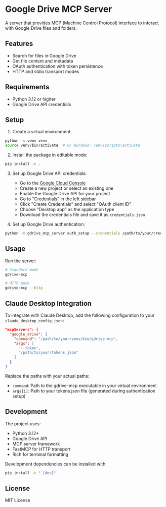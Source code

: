# Google Drive MCP Server

A server that provides MCP (Machine Control Protocol) interface to interact with Google Drive files and folders.

## Features

- Search for files in Google Drive
- Get file content and metadata
- OAuth authentication with token persistence
- HTTP and stdio transport modes

## Requirements

- Python 3.12 or higher
- Google Drive API credentials

## Setup

1. Create a virtual environment:
```bash
python -m venv venv
source venv/bin/activate  # On Windows: venv\Scripts\activate
```

2. Install the package in editable mode:
```bash
pip install -e .
```

3. Set up Google Drive API credentials:
   - Go to the [Google Cloud Console](https://console.cloud.google.com/)
   - Create a new project or select an existing one
   - Enable the Google Drive API for your project
   - Go to "Credentials" in the left sidebar
   - Click "Create Credentials" and select "OAuth client ID"
   - Choose "Desktop app" as the application type
   - Download the credentials file and save it as `credentials.json`

4. Set up Google Drive authentication:
```bash
python -m gdrive_mcp_server.auth_setup --credentials /path/to/your/credentials.json --token /path/to/your/tokens.json
```

## Usage

Run the server:
```bash
# Standard mode
gdrive-mcp

# HTTP mode
gdrive-mcp --http
```

## Claude Desktop Integration

To integrate with Claude Desktop, add the following configuration to your `claude_desktop_config.json`:

```json
"mcpServers": {
  "google_drive": {
    "command": "/path/to/your/venv/bin/gdrive-mcp",
    "args": [
      "--token",
      "/path/to/your/tokens.json"
    ]
  }
}
```

Replace the paths with your actual paths:
- `command`: Path to the gdrive-mcp executable in your virtual environment
- `args[1]`: Path to your tokens.json file (generated during authentication setup)

## Development

The project uses:
- Python 3.12+
- Google Drive API
- MCP server framework
- FastMCP for HTTP transport
- Rich for terminal formatting

Development dependencies can be installed with:
```bash
pip install -e ".[dev]"
```

## License

MIT License 